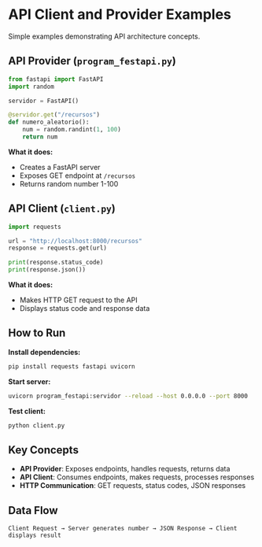 # API Client and Provider Examples

Simple examples demonstrating API architecture concepts.

## API Provider (`program_festapi.py`)

```python
from fastapi import FastAPI
import random

servidor = FastAPI()

@servidor.get("/recursos")
def numero_aleatorio():
    num = random.randint(1, 100)
    return num
```

**What it does:**
- Creates a FastAPI server
- Exposes GET endpoint at `/recursos`
- Returns random number 1-100

## API Client (`client.py`)

```python
import requests

url = "http://localhost:8000/recursos"
response = requests.get(url)

print(response.status_code)
print(response.json())
```

**What it does:**
- Makes HTTP GET request to the API
- Displays status code and response data

## How to Run

**Install dependencies:**
```bash
pip install requests fastapi uvicorn
```

**Start server:**
```bash
uvicorn program_festapi:servidor --reload --host 0.0.0.0 --port 8000
```

**Test client:**
```bash
python client.py
```

## Key Concepts

- **API Provider**: Exposes endpoints, handles requests, returns data
- **API Client**: Consumes endpoints, makes requests, processes responses
- **HTTP Communication**: GET requests, status codes, JSON responses

## Data Flow

```
Client Request → Server generates number → JSON Response → Client displays result
``` 